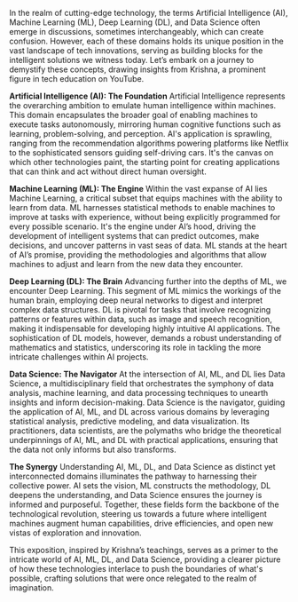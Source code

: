 In the realm of cutting-edge technology, the terms Artificial Intelligence (AI), Machine Learning (ML), Deep Learning (DL), and Data Science often emerge in discussions, sometimes interchangeably, which can create confusion. However, each of these domains holds its unique position in the vast landscape of tech innovations, serving as building blocks for the intelligent solutions we witness today. Let’s embark on a journey to demystify these concepts, drawing insights from Krishna, a prominent figure in tech education on YouTube.

**Artificial Intelligence (AI): The Foundation**
Artificial Intelligence represents the overarching ambition to emulate human intelligence within machines. This domain encapsulates the broader goal of enabling machines to execute tasks autonomously, mirroring human cognitive functions such as learning, problem-solving, and perception. AI's application is sprawling, ranging from the recommendation algorithms powering platforms like Netflix to the sophisticated sensors guiding self-driving cars. It's the canvas on which other technologies paint, the starting point for creating applications that can think and act without direct human oversight.

**Machine Learning (ML): The Engine**
Within the vast expanse of AI lies Machine Learning, a critical subset that equips machines with the ability to learn from data. ML harnesses statistical methods to enable machines to improve at tasks with experience, without being explicitly programmed for every possible scenario. It's the engine under AI’s hood, driving the development of intelligent systems that can predict outcomes, make decisions, and uncover patterns in vast seas of data. ML stands at the heart of AI’s promise, providing the methodologies and algorithms that allow machines to adjust and learn from the new data they encounter.

**Deep Learning (DL): The Brain**
Advancing further into the depths of ML, we encounter Deep Learning. This segment of ML mimics the workings of the human brain, employing deep neural networks to digest and interpret complex data structures. DL is pivotal for tasks that involve recognizing patterns or features within data, such as image and speech recognition, making it indispensable for developing highly intuitive AI applications. The sophistication of DL models, however, demands a robust understanding of mathematics and statistics, underscoring its role in tackling the more intricate challenges within AI projects.

**Data Science: The Navigator**
At the intersection of AI, ML, and DL lies Data Science, a multidisciplinary field that orchestrates the symphony of data analysis, machine learning, and data processing techniques to unearth insights and inform decision-making. Data Science is the navigator, guiding the application of AI, ML, and DL across various domains by leveraging statistical analysis, predictive modeling, and data visualization. Its practitioners, data scientists, are the polymaths who bridge the theoretical underpinnings of AI, ML, and DL with practical applications, ensuring that the data not only informs but also transforms.

**The Synergy**
Understanding AI, ML, DL, and Data Science as distinct yet interconnected domains illuminates the pathway to harnessing their collective power. AI sets the vision, ML constructs the methodology, DL deepens the understanding, and Data Science ensures the journey is informed and purposeful. Together, these fields form the backbone of the technological revolution, steering us towards a future where intelligent machines augment human capabilities, drive efficiencies, and open new vistas of exploration and innovation.

This exposition, inspired by Krishna’s teachings, serves as a primer to the intricate world of AI, ML, DL, and Data Science, providing a clearer picture of how these technologies interlace to push the boundaries of what's possible, crafting solutions that were once relegated to the realm of imagination.
